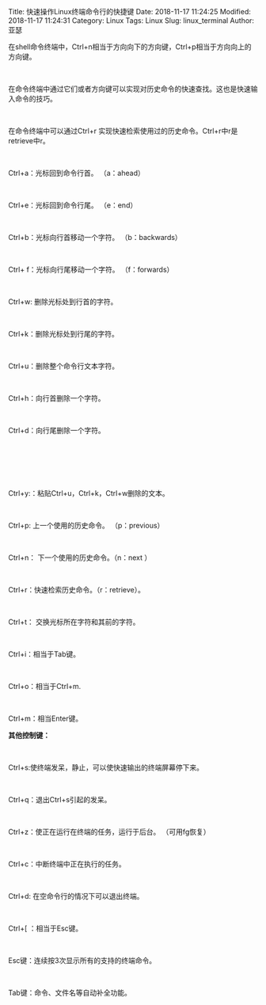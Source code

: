 Title: 快速操作Linux终端命令行的快捷键
Date: 2018-11-17 11:24:25
Modified: 2018-11-17 11:24:31
Category: Linux
Tags: Linux
Slug: linux_terminal
Author: 亚瑟

在shell命令终端中，Ctrl+n相当于方向向下的方向键，Ctrl+p相当于方向向上的方向键。

 

在命令终端中通过它们或者方向键可以实现对历史命令的快速查找。这也是快速输入命令的技巧。

 

在命令终端中可以通过Ctrl+r 实现快速检索使用过的历史命令。Ctrl+r中r是retrieve中r。

 

Ctrl+a：光标回到命令行首。 （a：ahead）

 

Ctrl+e：光标回到命令行尾。 （e：end）

 

Ctrl+b：光标向行首移动一个字符。 （b：backwards）

 

Ctrl+ f：光标向行尾移动一个字符。 （f：forwards）

 

Ctrl+w: 删除光标处到行首的字符。

 

Ctrl+k：删除光标处到行尾的字符。

 

Ctrl+u：删除整个命令行文本字符。

 

Ctrl+h：向行首删除一个字符。

 

Ctrl+d：向行尾删除一个字符。

 

 

 

Ctrl+y:：粘贴Ctrl+u，Ctrl+k，Ctrl+w删除的文本。

 

Ctrl+p: 上一个使用的历史命令。 （p：previous）

 

Ctrl+n： 下一个使用的历史命令。（n：next ）

 

Ctrl+r：快速检索历史命令。（r：retrieve）。

 

Ctrl+t： 交换光标所在字符和其前的字符。

 

Ctrl+i：相当于Tab键。

 

Ctrl+o：相当于Ctrl+m.

 

Ctrl+m：相当Enter键。


**其他控制键：**

 

Ctrl+s:使终端发呆，静止，可以使快速输出的终端屏幕停下来。

 

Ctrl+q：退出Ctrl+s引起的发呆。

 

Ctrl+z：使正在运行在终端的任务，运行于后台。 （可用fg恢复）

 

Ctrl+c：中断终端中正在执行的任务。

 

Ctrl+d: 在空命令行的情况下可以退出终端。

 

Ctrl+[ ：相当于Esc键。

 

Esc键：连续按3次显示所有的支持的终端命令。

 

Tab键：命令、文件名等自动补全功能。
